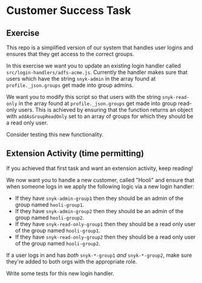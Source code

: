 # Customer Success Task

## Exercise

This repo is a simplified version of our system that handles user logins and ensures that they get access to the correct groups.

In this exercise we want you to update an existing login handler called `src/login-handlers/adfs-acme.js`. Currently the handler makes sure that users which have the string `snyk-admin` in the array found at `profile._json.groups` get made into group admins.

We want you to modify this script so that users with the string `snyk-read-only` in the array found at `profile._json.groups` get made into group read-only users. This is achieved by ensuring that the function returns an object with `addAsGroupReadOnly` set to an array of groups for which they should be a read only user.

Consider testing this new functionality.

## Extension Activity (time permitting)

If you achieved that first task and want an extension activity, keep reading!

We now want you to handle a new customer, called "Hooli" and ensure that when someone logs in we apply the following logic via a new login handler:
- If they have `snyk-admin-group1` then they should be an admin of the group named `hooli-group1`.
- If they have `snyk-admin-group2` then they should be an admin of the group named `hooli-group2`.
- If they have `snyk-read-only-group1` then they should be a read only user of the group named `hooli-group1`.
- If they have `snyk-read-only-group2` then they should be a read only user of the group named `hooli-group2`.

If a user logs in and has _both_ `snyk-*-group1` _and_ `snyk-*-group2`, make sure they're added to both orgs with the appropriate role.

Write some tests for this new login handler.
